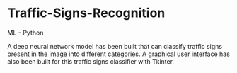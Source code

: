 # Traffic-Signs-Recognition
ML - Python

A deep neural network model has been built that can classify traffic signs present in the image into different categories. A graphical user interface has also been built for this traffic signs classifier with Tkinter.
